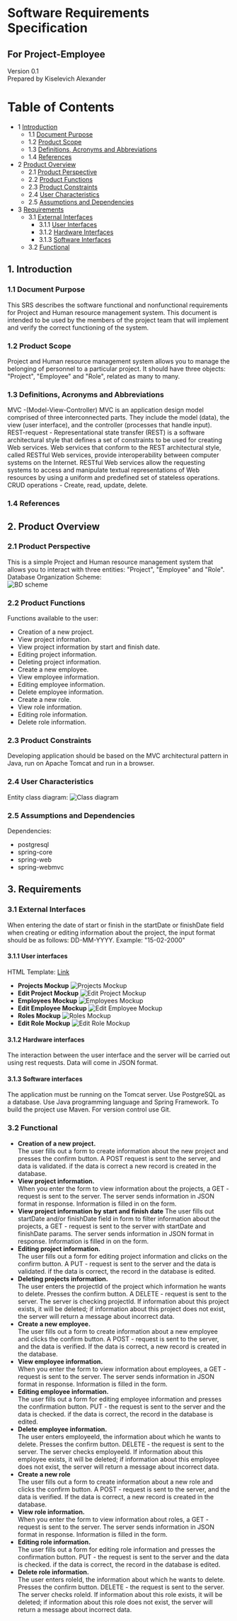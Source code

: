 # Software Requirements Specification
## For Project-Employee

Version 0.1  
Prepared by Kiselevich Alexander  

Table of Contents
=================
* 1 [Introduction](#1-introduction)
  * 1.1 [Document Purpose](#11-document-purpose)
  * 1.2 [Product Scope](#12-product-scope)
  * 1.3 [Definitions, Acronyms and Abbreviations](#13-definitions-acronyms-and-abbreviations)
  * 1.4 [References](#14-references)
* 2 [Product Overview](#2-product-overview)
  * 2.1 [Product Perspective](#21-product-perspective)
  * 2.2 [Product Functions](#22-product-functions)
  * 2.3 [Product Constraints](#23-product-constraints)
  * 2.4 [User Characteristics](#24-user-characteristics)
  * 2.5 [Assumptions and Dependencies](#25-assumptions-and-dependencies)
* 3 [Requirements](#3-requirements)
  * 3.1 [External Interfaces](#31-external-interfaces)
    * 3.1.1 [User Interfaces](#311-user-interfaces)
    * 3.1.2 [Hardware Interfaces](#312-hardware-interfaces)
    * 3.1.3 [Software Interfaces](#313-software-interfaces)
  * 3.2 [Functional](#32-functional)

## 1. Introduction

### 1.1 Document Purpose
This SRS describes the software functional and nonfunctional requirements for Project and Human resource management system. This document is intended to be used by the members of the project team that will implement and verify the correct functioning of the system.

### 1.2 Product Scope
Project and Human resource management system allows you to manage the belonging of personnel to a particular project. It should have three objects: "Project", "Employee" and "Role", related as many to many.

### 1.3 Definitions, Acronyms and Abbreviations
MVC -(Model-View-Controller) MVC is an application design model comprised of three interconnected parts. They include the model (data), the view (user interface), and the controller (processes that handle input).  
REST-request - Representational state transfer (REST) is a software architectural style that defines a set of constraints to be used for creating Web services. Web services that conform to the REST architectural style, called RESTful Web services, provide interoperability between computer systems on the Internet. RESTful Web services allow the requesting systems to access and manipulate textual representations of Web resources by using a uniform and predefined set of stateless operations.  
CRUD operations - Create, read, update, delete.

### 1.4 References

## 2. Product Overview

### 2.1 Product Perspective
This is a simple Project and Human resource management system that allows you to interact with three entities: "Project", "Employee" and "Role". Database Organization Scheme:  
![BD scheme](./img/DB_scheme.png)

### 2.2 Product Functions
Functions available to the user:  

* Creation of a new project.  
* View project information.
* View project information by start and finish date.  
* Editing project information.  
* Deleting project information.  
* Create a new employee.  
* View employee information.  
* Editing employee information.  
* Delete employee information. 
* Create a new role.  
* View role information.  
* Editing role information.  
* Delete role information.  

### 2.3 Product Constraints
Developing application should be based on the MVC architectural pattern in Java, run on Apache Tomcat and run in a browser.

### 2.4 User Characteristics
Entity class diagram:
![Class diagram](./img/Class_Diagram.png)

### 2.5 Assumptions and Dependencies
Dependencies:  

* postgresql
* spring-core
* spring-web
* spring-webmvc  

## 3. Requirements

### 3.1 External Interfaces
When entering the date of start or finish in the startDate or finishDate field when creating or editing information about the project, the input format should be as follows: DD-MM-YYYY. Example: "15-02-2000"  

#### 3.1.1 User interfaces
HTML Template: [Link](https://brest-java-course-2021.github.io/akiselevich/home_projeect/documentation/html_template/projects.html)

* **Projects Mockup**
![Projects Mockup](./img/projects_mock.png)
* **Edit Project Mockup**
![Edit Project Mockup](./img/project_mock.png)
* **Employees Mockup**
![Employees Mockup](./img/employees_mock.png)
* **Edit Employee Mockup**
![Edit Employee Mockup](./img/employee_mock.png)
* **Roles Mockup**
![Roles Mockup](./img/roles_mock.png)
* **Edit Role Mockup**
![Edit Role Mockup](./img/role_mock.png)

#### 3.1.2 Hardware interfaces
The interaction between the user interface and the server will be carried out using rest requests. Data will come in JSON format.

#### 3.1.3 Software interfaces
The application must be running on the Tomcat server. Use PostgreSQL as a database. Use Java programming language and Spring Framework. To build the project use Maven. For version control use Git.

### 3.2 Functional   
* **Creation of a new project.**  
The user fills out a form to create information about the new project and presses the confirm button. A POST request is sent to the server, and data is validated. if the data is correct a new record is created in the database.  
* **View project information.**  
When you enter the form to view information about the projects, a GET - request is sent to the server. The server sends information in JSON format in response. Information is filled in on the form.  
* **View project information by start and finish date**
The user fills out startDate and/or finishDate field in form to filter information about the projects, a GET - request is sent to the server with startDate and finishDate params. The server sends information in JSON format in response. Information is filled in on the form.
* **Editing project information.**  
The user fills out a form for editing project information and clicks on the confirm button. A PUT - request is sent to the server and the data is validated. if the data is correct, the record in the database is edited.  
* **Deleting projects information.**  
The user enters the projectId of the project which information he wants to delete. Presses the confirm button. A DELETE - request is sent to the server. The server is checking projectId. If information about this project exists, it will be deleted; if information about this project does not exist, the server will return a message about incorrect data.  
* **Create a new employee.**  
The user fills out a form to create information about a new employee and clicks the confirm button. A POST - request is sent to the server, and the data is verified. If the data is correct, a new record is created in the database.  
* **View employee information.**  
When you enter the form to view information about employees, a GET - request is sent to the server. The server sends information in JSON format in response. Information is filled in the form.
* **Editing employee information.**  
The user fills out a form for editing employee information and presses the confirmation button. PUT - the request is sent to the server and the data is checked. if the data is correct, the record in the database is edited.  
* **Delete employee information.**  
The user enters employeeId, the information about which he wants to delete. Presses the confirm button. DELETE - the request is sent to the server. The server checks employeeId. If information about this employee exists, it will be deleted; if information about this employee does not exist, the server will return a message about incorrect data.
* **Create a new role**  
The user fills out a form to create information about a new role and clicks the confirm button. A POST - request is sent to the server, and the data is verified. If the data is correct, a new record is created in the database.  
* **View role information.**  
When you enter the form to view information about roles, a GET - request is sent to the server. The server sends information in JSON format in response. Information is filled in the form.
* **Editing role information.**  
The user fills out a form for editing role information and presses the confirmation button. PUT - the request is sent to the server and the data is checked. if the data is correct, the record in the database is edited.  
* **Delete role information.**  
The user enters roleId, the information about which he wants to delete. Presses the confirm button. DELETE - the request is sent to the server. The server checks roleId. If information about this role exists, it will be deleted; if information about this role does not exist, the server will return a message about incorrect data.
